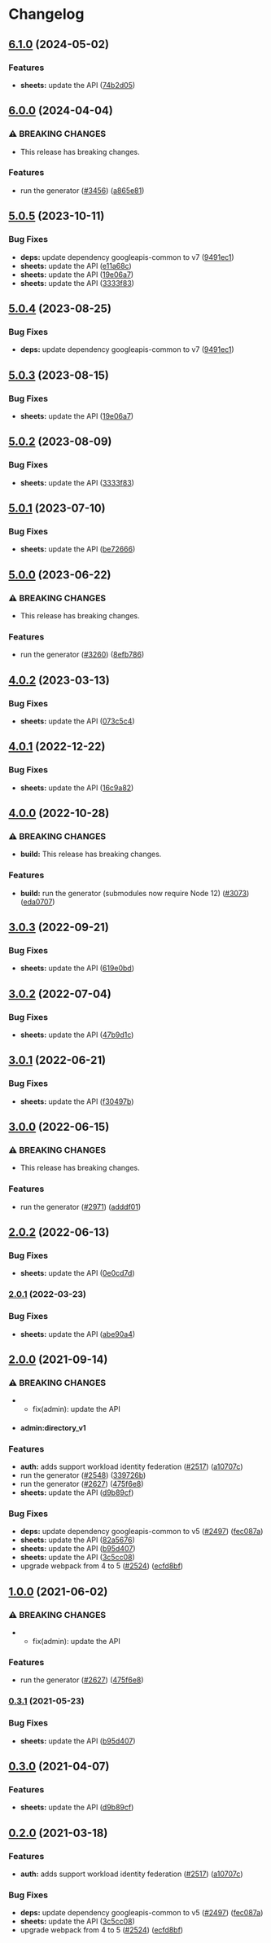 # Changelog

## [6.1.0](https://github.com/googleapis/google-api-nodejs-client/compare/sheets-v6.0.0...sheets-v6.1.0) (2024-05-02)


### Features

* **sheets:** update the API ([74b2d05](https://github.com/googleapis/google-api-nodejs-client/commit/74b2d057117112b9b6991f70dc47ac60a9945e82))

## [6.0.0](https://github.com/googleapis/google-api-nodejs-client/compare/sheets-v5.0.5...sheets-v6.0.0) (2024-04-04)


### ⚠ BREAKING CHANGES

* This release has breaking changes.

### Features

* run the generator ([#3456](https://github.com/googleapis/google-api-nodejs-client/issues/3456)) ([a865e81](https://github.com/googleapis/google-api-nodejs-client/commit/a865e81539b315d3b321650663ba0b2555b1e5a1))

## [5.0.5](https://github.com/googleapis/google-api-nodejs-client/compare/sheets-v5.0.4...sheets-v5.0.5) (2023-10-11)


### Bug Fixes

* **deps:** update dependency googleapis-common to v7 ([9491ec1](https://github.com/googleapis/google-api-nodejs-client/commit/9491ec1cdc3c413e7d73edcfcd59cf5c28a7c855))
* **sheets:** update the API ([e11a68c](https://github.com/googleapis/google-api-nodejs-client/commit/e11a68c0004f56ddb4a89a34fe0a65b9924c9728))
* **sheets:** update the API ([19e06a7](https://github.com/googleapis/google-api-nodejs-client/commit/19e06a7c922dbb495c0861188329cc93a0abf0c3))
* **sheets:** update the API ([3333f83](https://github.com/googleapis/google-api-nodejs-client/commit/3333f834739bb1aad601b579c3eeae0dbecf7b21))

## [5.0.4](https://github.com/googleapis/google-api-nodejs-client/compare/sheets-v5.0.3...sheets-v5.0.4) (2023-08-25)


### Bug Fixes

* **deps:** update dependency googleapis-common to v7 ([9491ec1](https://github.com/googleapis/google-api-nodejs-client/commit/9491ec1cdc3c413e7d73edcfcd59cf5c28a7c855))

## [5.0.3](https://github.com/googleapis/google-api-nodejs-client/compare/sheets-v5.0.2...sheets-v5.0.3) (2023-08-15)


### Bug Fixes

* **sheets:** update the API ([19e06a7](https://github.com/googleapis/google-api-nodejs-client/commit/19e06a7c922dbb495c0861188329cc93a0abf0c3))

## [5.0.2](https://github.com/googleapis/google-api-nodejs-client/compare/sheets-v5.0.1...sheets-v5.0.2) (2023-08-09)


### Bug Fixes

* **sheets:** update the API ([3333f83](https://github.com/googleapis/google-api-nodejs-client/commit/3333f834739bb1aad601b579c3eeae0dbecf7b21))

## [5.0.1](https://github.com/googleapis/google-api-nodejs-client/compare/sheets-v5.0.0...sheets-v5.0.1) (2023-07-10)


### Bug Fixes

* **sheets:** update the API ([be72666](https://github.com/googleapis/google-api-nodejs-client/commit/be72666388ca13d7c36fd56a73cf45166e7a511f))

## [5.0.0](https://github.com/googleapis/google-api-nodejs-client/compare/sheets-v4.0.2...sheets-v5.0.0) (2023-06-22)


### ⚠ BREAKING CHANGES

* This release has breaking changes.

### Features

* run the generator ([#3260](https://github.com/googleapis/google-api-nodejs-client/issues/3260)) ([8efb786](https://github.com/googleapis/google-api-nodejs-client/commit/8efb7861b7da4bc1472a4b654e46f90b29fbff20))

## [4.0.2](https://github.com/googleapis/google-api-nodejs-client/compare/sheets-v4.0.1...sheets-v4.0.2) (2023-03-13)


### Bug Fixes

* **sheets:** update the API ([073c5c4](https://github.com/googleapis/google-api-nodejs-client/commit/073c5c4fabc1ff5abd9ccf7432856349d7761afa))

## [4.0.1](https://github.com/googleapis/google-api-nodejs-client/compare/sheets-v4.0.0...sheets-v4.0.1) (2022-12-22)


### Bug Fixes

* **sheets:** update the API ([16c9a82](https://github.com/googleapis/google-api-nodejs-client/commit/16c9a821ed9cafa1acf8944619f939d146e181bd))

## [4.0.0](https://github.com/googleapis/google-api-nodejs-client/compare/sheets-v3.0.3...sheets-v4.0.0) (2022-10-28)


### ⚠ BREAKING CHANGES

* **build:** This release has breaking changes.

### Features

* **build:** run the generator (submodules now require Node 12) ([#3073](https://github.com/googleapis/google-api-nodejs-client/issues/3073)) ([eda0707](https://github.com/googleapis/google-api-nodejs-client/commit/eda07079dadab46a80b6f9ede618f4f43030169e))

## [3.0.3](https://github.com/googleapis/google-api-nodejs-client/compare/sheets-v3.0.2...sheets-v3.0.3) (2022-09-21)


### Bug Fixes

* **sheets:** update the API ([619e0bd](https://github.com/googleapis/google-api-nodejs-client/commit/619e0bd1e87c73a5cb2a6f9e335fb00e59ff4f09))

## [3.0.2](https://github.com/googleapis/google-api-nodejs-client/compare/sheets-v3.0.1...sheets-v3.0.2) (2022-07-04)


### Bug Fixes

* **sheets:** update the API ([47b9d1c](https://github.com/googleapis/google-api-nodejs-client/commit/47b9d1c0ae3729555aca8f867f746615bd58ec20))

## [3.0.1](https://github.com/googleapis/google-api-nodejs-client/compare/sheets-v3.0.0...sheets-v3.0.1) (2022-06-21)


### Bug Fixes

* **sheets:** update the API ([f30497b](https://github.com/googleapis/google-api-nodejs-client/commit/f30497bef7d068dfb2370589ee66cf99e4120fce))

## [3.0.0](https://github.com/googleapis/google-api-nodejs-client/compare/sheets-v2.0.2...sheets-v3.0.0) (2022-06-15)


### ⚠ BREAKING CHANGES

* This release has breaking changes.

### Features

* run the generator ([#2971](https://github.com/googleapis/google-api-nodejs-client/issues/2971)) ([adddf01](https://github.com/googleapis/google-api-nodejs-client/commit/adddf018e7cb73adab7341053dd80d72c5a6248d))

## [2.0.2](https://github.com/googleapis/google-api-nodejs-client/compare/sheets-v2.0.1...sheets-v2.0.2) (2022-06-13)


### Bug Fixes

* **sheets:** update the API ([0e0cd7d](https://github.com/googleapis/google-api-nodejs-client/commit/0e0cd7d0b6b4784144397e50876586ccfe54658d))

### [2.0.1](https://github.com/googleapis/google-api-nodejs-client/compare/sheets-v2.0.0...sheets-v2.0.1) (2022-03-23)


### Bug Fixes

* **sheets:** update the API ([abe90a4](https://github.com/googleapis/google-api-nodejs-client/commit/abe90a40a7742d1c11626d57e711a649ed529a76))

## [2.0.0](https://www.github.com/googleapis/google-api-nodejs-client/compare/sheets-v1.0.0...sheets-v2.0.0) (2021-09-14)


### ⚠ BREAKING CHANGES

* * fix(admin): update the API
* #### admin:directory_v1

### Features

* **auth:** adds support workload identity federation ([#2517](https://www.github.com/googleapis/google-api-nodejs-client/issues/2517)) ([a10707c](https://www.github.com/googleapis/google-api-nodejs-client/commit/a10707c477759e7c9ef6360a2fe800856fb600c1))
* run the generator ([#2548](https://www.github.com/googleapis/google-api-nodejs-client/issues/2548)) ([339726b](https://www.github.com/googleapis/google-api-nodejs-client/commit/339726b5310e7ea5437e15642cb899c215127f8f))
* run the generator ([#2627](https://www.github.com/googleapis/google-api-nodejs-client/issues/2627)) ([475f6e8](https://www.github.com/googleapis/google-api-nodejs-client/commit/475f6e87bce7f2a95986d4c2859ff6104e841167))
* **sheets:** update the API ([d9b89cf](https://www.github.com/googleapis/google-api-nodejs-client/commit/d9b89cf8450175798e7b1b7347268c8bb4b30983))


### Bug Fixes

* **deps:** update dependency googleapis-common to v5 ([#2497](https://www.github.com/googleapis/google-api-nodejs-client/issues/2497)) ([fec087a](https://www.github.com/googleapis/google-api-nodejs-client/commit/fec087abcf3d994dd41c3ffa0a0c12b1f9f09dae))
* **sheets:** update the API ([82a5676](https://www.github.com/googleapis/google-api-nodejs-client/commit/82a567683eb4ff2b1f91250682a12cb14bfcbb44))
* **sheets:** update the API ([b95d407](https://www.github.com/googleapis/google-api-nodejs-client/commit/b95d407da45ae76695839acf1a12fb98feaba213))
* **sheets:** update the API ([3c5cc08](https://www.github.com/googleapis/google-api-nodejs-client/commit/3c5cc08c6b44bafe000e607b9652873b42fbf262))
* upgrade webpack from 4 to 5  ([#2524](https://www.github.com/googleapis/google-api-nodejs-client/issues/2524)) ([ecfd8bf](https://www.github.com/googleapis/google-api-nodejs-client/commit/ecfd8bfcd06e1beabff7ec9a8c4000222379eb8d))

## [1.0.0](https://www.github.com/googleapis/google-api-nodejs-client/compare/sheets-v0.3.1...sheets-v1.0.0) (2021-06-02)


### ⚠ BREAKING CHANGES

* * fix(admin): update the API

### Features

* run the generator ([#2627](https://www.github.com/googleapis/google-api-nodejs-client/issues/2627)) ([475f6e8](https://www.github.com/googleapis/google-api-nodejs-client/commit/475f6e87bce7f2a95986d4c2859ff6104e841167))

### [0.3.1](https://www.github.com/googleapis/google-api-nodejs-client/compare/sheets-v0.3.0...sheets-v0.3.1) (2021-05-23)


### Bug Fixes

* **sheets:** update the API ([b95d407](https://www.github.com/googleapis/google-api-nodejs-client/commit/b95d407da45ae76695839acf1a12fb98feaba213))

## [0.3.0](https://www.github.com/googleapis/google-api-nodejs-client/compare/sheets-v0.2.0...sheets-v0.3.0) (2021-04-07)


### Features

* **sheets:** update the API ([d9b89cf](https://www.github.com/googleapis/google-api-nodejs-client/commit/d9b89cf8450175798e7b1b7347268c8bb4b30983))

## [0.2.0](https://www.github.com/googleapis/google-api-nodejs-client/compare/sheets-v0.1.0...sheets-v0.2.0) (2021-03-18)


### Features

* **auth:** adds support workload identity federation ([#2517](https://www.github.com/googleapis/google-api-nodejs-client/issues/2517)) ([a10707c](https://www.github.com/googleapis/google-api-nodejs-client/commit/a10707c477759e7c9ef6360a2fe800856fb600c1))


### Bug Fixes

* **deps:** update dependency googleapis-common to v5 ([#2497](https://www.github.com/googleapis/google-api-nodejs-client/issues/2497)) ([fec087a](https://www.github.com/googleapis/google-api-nodejs-client/commit/fec087abcf3d994dd41c3ffa0a0c12b1f9f09dae))
* **sheets:** update the API ([3c5cc08](https://www.github.com/googleapis/google-api-nodejs-client/commit/3c5cc08c6b44bafe000e607b9652873b42fbf262))
* upgrade webpack from 4 to 5  ([#2524](https://www.github.com/googleapis/google-api-nodejs-client/issues/2524)) ([ecfd8bf](https://www.github.com/googleapis/google-api-nodejs-client/commit/ecfd8bfcd06e1beabff7ec9a8c4000222379eb8d))
